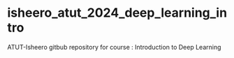 # isheero_atut_2024_deep_learning_intro
ATUT-Isheero gitbub repository for course : Introduction to Deep Learning
